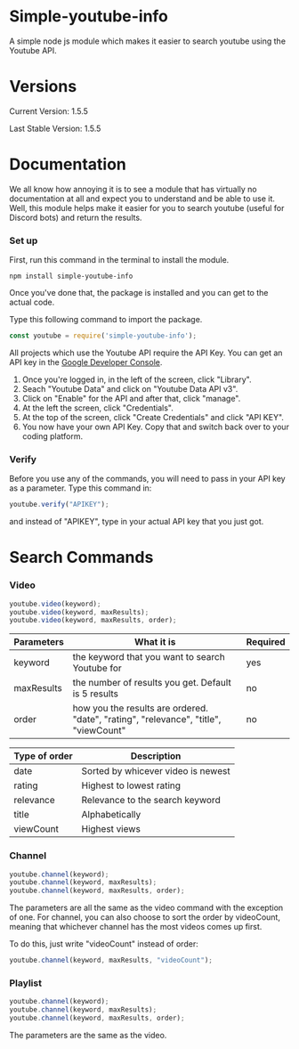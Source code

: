 # Simple-youtube-info

A simple node js module which makes it easier to search youtube using the Youtube API.


# Versions

Current Version: 1.5.5

Last Stable Version: 1.5.5


# Documentation

We all know how annoying it is to see a module that has virtually no documentation at all and expect you to understand and be able to use it. Well, this module helps make it easier for you to search youtube (useful for Discord bots) and return the results.


### Set up

First, run this command in the terminal to install the module.

```
npm install simple-youtube-info
```

Once you've done that, the package is installed and you can get to the actual code.

Type this following command to import the package.

```javascript
const youtube = require('simple-youtube-info');
```

All projects which use the Youtube API require the API Key. You can get an API key in the [Google Developer Console](https://console.developers.google.com/).

1. Once you're logged in, in the left of the screen, click "Library".
2. Seach "Youtube Data" and click on "Youtube Data API v3".
3. Click on "Enable" for the API and after that, click "manage".
4. At the left the screen, click "Credentials".
5. At the top of the screen, click "Create Credentials" and click "API KEY".
6. You now have your own API Key. Copy that and switch back over to your coding platform.


### Verify

Before you use any of the commands, you will need to pass in your API key as a parameter. Type this command in:

```javascript
youtube.verify("APIKEY");
```
and instead of "APIKEY", type in your actual API key that you just got.


# Search Commands

### Video

```javascript
youtube.video(keyword);
youtube.video(keyword, maxResults);
youtube.video(keyword, maxResults, order);
```

Parameters | What it is | Required
---------- | ---------- | --------
keyword | the keyword that you want to search Youtube for | yes
maxResults | the number of results you get. Default is 5 results | no
order | how you the results are ordered. "date", "rating", "relevance", "title", "viewCount" | no


Type of order | Description
------------- | -----------
date | Sorted by whicever video is newest
rating | Highest to lowest rating
relevance | Relevance to the search keyword
title | Alphabetically
viewCount | Highest views

### Channel

```javascript
youtube.channel(keyword);
youtube.channel(keyword, maxResults);
youtube.channel(keyword, maxResults, order);
```

The parameters are all the same as the video command with the exception of one. For channel, you can also choose to sort the order by videoCount, meaning that whichever channel has the most videos comes up first.

To do this, just write "videoCount" instead of order:

```javascript
youtube.channel(keyword, maxResults, "videoCount");
```

### Playlist

```javascript
youtube.channel(keyword);
youtube.channel(keyword, maxResults);
youtube.channel(keyword, maxResults, order);
```

The parameters are the same as the video.
